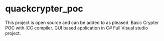 # quackcrypter_poc

This project is open source and can be added to as pleased. 
Basic Crypter POC with ICC compiler. 
GUI based application in C#
Full Visual studio project.
